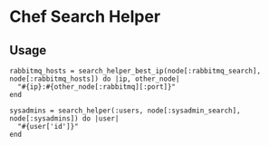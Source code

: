 # Chef Search Helper

## Usage

~~~
rabbitmq_hosts = search_helper_best_ip(node[:rabbitmq_search], node[:rabbitmq_hosts]) do |ip, other_node|
  "#{ip}:#{other_node[:rabbitmq][:port]}"
end
~~~

~~~
sysadmins = search_helper(:users, node[:sysadmin_search], node[:sysadmins]) do |user|
  "#{user['id']}"
end
~~~
